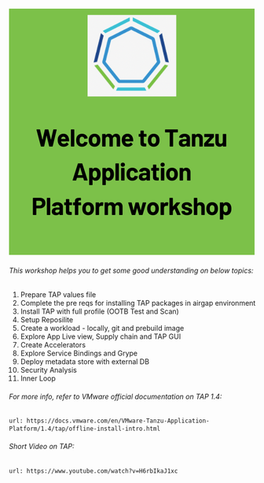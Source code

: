 ![Welcome](exercises/images/welcome.png)

###### This workshop helps you to get some good understanding on below topics: 

1. Prepare TAP values file
2. Complete the pre reqs for installing TAP packages in airgap environment
3. Install TAP with full profile (OOTB Test and Scan)
4. Setup Reposilite
5. Create a workload - locally, git and prebuild image
6. Explore App Live view, Supply chain and TAP GUI
7. Create Accelerators
8. Explore Service Bindings and Grype
9. Deploy metadata store with external DB
10. Security Analysis
11. Inner Loop

###### For more info, refer to VMware official documentation on TAP 1.4: 

```dashboard:open-url
url: https://docs.vmware.com/en/VMware-Tanzu-Application-Platform/1.4/tap/offline-install-intro.html
```

###### Short Video on TAP: 

```dashboard:open-url
url: https://www.youtube.com/watch?v=H6rbIkaJ1xc
```
